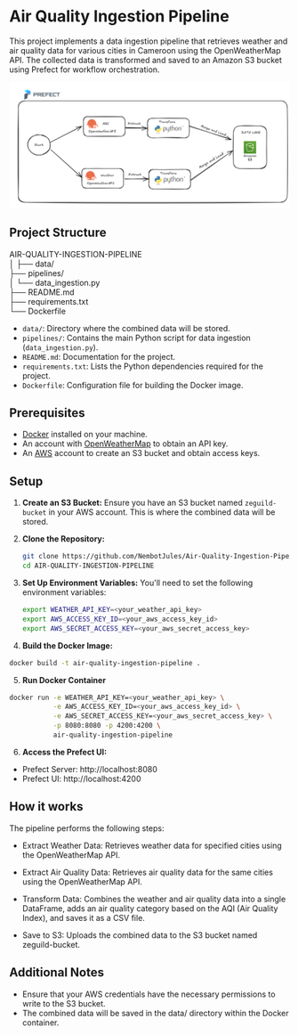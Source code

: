 # Air Quality Ingestion Pipeline

This project implements a data ingestion pipeline that retrieves weather and air quality data for various cities in Cameroon using the OpenWeatherMap API. The collected data is transformed and saved to an Amazon S3 bucket using Prefect for workflow orchestration.

<img src = "img/pipeline.png">

## Project Structure

AIR-QUALITY-INGESTION-PIPELINE <br>
│
├── data/ <br>
├── pipelines/ <br>
│   └── data_ingestion.py <br>
├── README.md <br>
├── requirements.txt <br>
└── Dockerfile


- `data/`: Directory where the combined data will be stored.
- `pipelines/`: Contains the main Python script for data ingestion (`data_ingestion.py`).
- `README.md`: Documentation for the project.
- `requirements.txt`: Lists the Python dependencies required for the project.
- `Dockerfile`: Configuration file for building the Docker image.

## Prerequisites

- [Docker](https://www.docker.com/products/docker-desktop) installed on your machine.
- An account with [OpenWeatherMap](https://openweathermap.org/) to obtain an API key.
- An [AWS](https://aws.amazon.com/) account to create an S3 bucket and obtain access keys.

## Setup

1. **Create an S3 Bucket:**
   Ensure you have an S3 bucket named `zeguild-bucket` in your AWS account. This is where the combined data will be stored.

2. **Clone the Repository:**
   ```bash
   git clone https://github.com/NembotJules/Air-Quality-Ingestion-Pipeline.git
   cd AIR-QUALITY-INGESTION-PIPELINE

3. **Set Up Environment Variables:** You'll need to set the following environment variables:
   ```bash
   export WEATHER_API_KEY=<your_weather_api_key>
   export AWS_ACCESS_KEY_ID=<your_aws_access_key_id>
   export AWS_SECRET_ACCESS_KEY=<your_aws_secret_access_key>


4. **Build the Docker Image:**

```bash
docker build -t air-quality-ingestion-pipeline .
```

5. **Run Docker Container**

```bash
docker run -e WEATHER_API_KEY=<your_weather_api_key> \
           -e AWS_ACCESS_KEY_ID=<your_aws_access_key_id> \
           -e AWS_SECRET_ACCESS_KEY=<your_aws_secret_access_key> \
           -p 8080:8080 -p 4200:4200 \
           air-quality-ingestion-pipeline

```

6. **Access the Prefect UI:**

- Prefect Server: http://localhost:8080
- Prefect UI: http://localhost:4200


## How it works

The pipeline performs the following steps:

- Extract Weather Data: Retrieves weather data for specified cities using the OpenWeatherMap API.<br>

- Extract Air Quality Data: Retrieves air quality data for the same cities using the OpenWeatherMap API.<br>

- Transform Data: Combines the weather and air quality data into a single DataFrame, adds an air quality category based on the AQI (Air Quality Index), and saves it as a CSV file.<br>

- Save to S3: Uploads the combined data to the S3 bucket named zeguild-bucket.


## Additional Notes

- Ensure that your AWS credentials have the necessary permissions to write to the S3 bucket. <br>
- The combined data will be saved in the data/ directory within the Docker container.